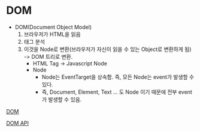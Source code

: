 # DOM

- DOM(Document Object Model)
  1. 브라우저가 HTML을 읽음
  2. 태그 분석
  3. 이것을 Node로 변환(브라우저가 자신이 읽을 수 있는 Object로 변환하게 됨) -> DOM 트리로 변환.
     - HTML Tag -> Javascript Node
     - Node
       - Node는 EventTarget을 상속함. 즉, 모든 Node는 event가 발생할 수 있다.
       - 즉, Document, Element, Text ... 도 Node 이기 때문에 전부 event가 발생할 수 있음.

[DOM](https://developer.mozilla.org/en-US/docs/Web/API/Document_Object_Model/Introduction)

[DOM API](https://developer.mozilla.org/en-US/docs/Web/API/HTML_DOM_API)
